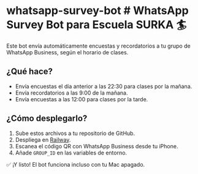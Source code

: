 # whatsapp-survey-bot # WhatsApp Survey Bot para Escuela SURKA 🏄

Este bot envía automáticamente encuestas y recordatorios a tu grupo de WhatsApp Business, según el horario de clases.

## ¿Qué hace?

- Envía encuestas el día anterior a las 22:30 para clases por la mañana.
- Envía recordatorios a las 9:00 de la mañana.
- Envía encuestas a las 12:00 para clases por la tarde.

## ¿Cómo desplegarlo?

1. Sube estos archivos a tu repositorio de GitHub.
2. Despliega en [Railway](https://railway.app).
3. Escanea el código QR con WhatsApp Business desde tu iPhone.
4. Añade `GROUP_ID` en las variables de entorno.

✅ ¡Y listo! El bot funciona incluso con tu Mac apagado.

